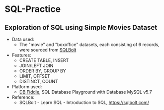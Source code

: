 # SQL-Practice 

## Exploration of SQL using Simple Movies Dataset 
- Data used: 
  - The "movie" and "boxoffice" datasets, each consisting of 6 records, were sourced from [SQLBolt](https://sqlbolt.com/)
- Features: 
  - CREATE TABLE, INSERT 
  - JOIN/LEFT JOIN 
  - ORDER BY, GROUP BY 
  - LIMIT, OFFSET 
  - DISTINCT, COUNT 
- Platform used: 
  - [DB Fiddle](https://www.db-fiddle.com/), SQL Database Playground with Database MySQL v5.7
- Reference: 
  - SQLBolt - Learn SQL - Introduction to SQL, https://sqlbolt.com/
